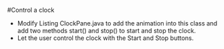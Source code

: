 #Control a clock
* Modify Listing ClockPane.java to add the animation into this class and add two methods start() and stop() to start and stop the clock. 
* Let the user control the clock with the Start and Stop buttons.
